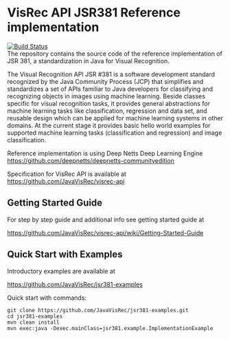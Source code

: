 # VisRec API JSR381 Reference implementation 
[![Build Status](https://travis-ci.com/JavaVisRec/visrec-ri.svg?branch=master)](https://travis-ci.com/JavaVisRec/visrec-ri)    
The repository contains the source code of the reference implementation of JSR 381, 
a standardization in Java for Visual Recognition.

The Visual Recognition API JSR #381 is a software development standard recognized by the Java Community Process (JCP) that simplifies and standardizes a set of APIs familiar to Java developers for classifying and recognizing objects in images using machine learning. Beside classes specific for visual recognition tasks, it provides general abstractions for machine learning tasks like classification, regression and data set, and reusable design which can be applied for machine learning systems in other domains. At the current stage it provides basic hello world examples for supported machine learning tasks (classification and regression) and image classification.

Reference implementation is using Deep Netts Deep Learning Engine https://github.com/deepnetts/deepnetts-communityedition

Specification for VisRec API is available at https://github.com/JavaVisRec/visrec-api

## Getting Started Guide
For step by step guide and additional info see getting started guide at

https://github.com/JavaVisRec/visrec-api/wiki/Getting-Started-Guide

## Quick Start with Examples

Introductory examples are available at

https://github.com/JavaVisRec/jsr381-examples

Quick start with commands:

    git clone https://github.com/JavaVisRec/jsr381-examples.git
    cd jsr381-examples
    mvn clean install
    mvn exec:java -Dexec.mainClass=jsr381.example.ImplementationExample

